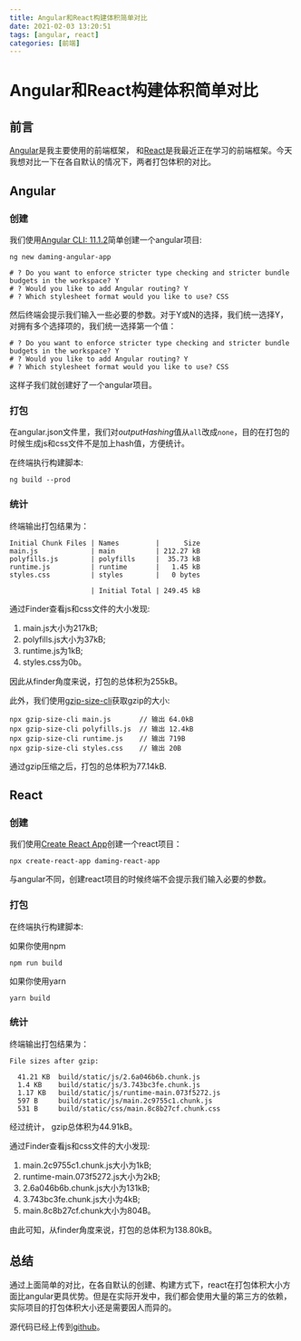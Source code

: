 ```yaml
---
title: Angular和React构建体积简单对比
date: 2021-02-03 13:20:51
tags: [angular, react]
categories: [前端]
---
```


# Angular和React构建体积简单对比

## 前言

[Angular](https://angular.io/)是我主要使用的前端框架， 和[React](https://reactjs.org/)是我最近正在学习的前端框架。今天我想对比一下在各自默认的情况下，两者打包体积的对比。

## Angular

###  创建

我们使用[Angular CLI: 11.1.2](https://www.npmjs.com/package/@angular/cli/v/11.1.2)简单创建一个angular项目:

```
ng new daming-angular-app

# ? Do you want to enforce stricter type checking and stricter bundle budgets in the workspace? Y
# ? Would you like to add Angular routing? Y
# ? Which stylesheet format would you like to use? CSS
```

然后终端会提示我们输入一些必要的参数。对于Y或N的选择，我们统一选择Y，对拥有多个选择项的，我们统一选择第一个值：

```
# ? Do you want to enforce stricter type checking and stricter bundle budgets in the workspace? Y
# ? Would you like to add Angular routing? Y
# ? Which stylesheet format would you like to use? CSS
```

这样子我们就创建好了一个angular项目。

### 打包

在angular.json文件里，我们对*outputHashing*值从`all`改成`none`，目的在打包的时候生成js和css文件不是加上hash值，方便统计。

在终端执行构建脚本:

```
ng build --prod
```

### 统计

终端输出打包结果为：

```
Initial Chunk Files | Names         |      Size
main.js             | main          | 212.27 kB
polyfills.js        | polyfills     |  35.73 kB
runtime.js          | runtime       |   1.45 kB
styles.css          | styles        |   0 bytes

                    | Initial Total | 249.45 kB
```

通过Finder查看js和css文件的大小发现:

1. main.js大小为217kB;
2. polyfills.js大小为37kB;
3. runtime.js为1kB;
4. styles.css为0b。

因此从finder角度来说，打包的总体积为255kB。

此外，我们使用[gzip-size-cli](https://www.npmjs.com/package/gzip-size-cli)获取gzip的大小:

```
npx gzip-size-cli main.js       // 输出 64.0kB
npx gzip-size-cli polyfills.js  // 输出 12.4kB
npx gzip-size-cli runtime.js    // 输出 719B
npx gzip-size-cli styles.css    // 输出 20B
```

通过gzip压缩之后，打包的总体积为77.14kB.

## React

### 创建

我们使用[Create React App](https://create-react-app.dev/)创建一个react项目：

```
npx create-react-app daming-react-app
```

与angular不同，创建react项目的时候终端不会提示我们输入必要的参数。

### 打包

在终端执行构建脚本:

如果你使用npm

```
npm run build 
```

如果你使用yarn

```
yarn build 
```

### 统计

终端输出打包结果为：

```
File sizes after gzip:

  41.21 KB  build/static/js/2.6a046b6b.chunk.js
  1.4 KB    build/static/js/3.743bc3fe.chunk.js
  1.17 KB   build/static/js/runtime-main.073f5272.js
  597 B     build/static/js/main.2c9755c1.chunk.js
  531 B     build/static/css/main.8c8b27cf.chunk.css
```

经过统计， gzip总体积为44.91kB。

通过Finder查看js和css文件的大小发现:

1. main.2c9755c1.chunk.js大小为1kB;
2. runtime-main.073f5272.js大小为2kB;
3. 2.6a046b6b.chunk.js大小为131kB;
4. 3.743bc3fe.chunk.js大小为4kB;
5. main.8c8b27cf.chunk大小为804B。

由此可知，从finder角度来说，打包的总体积为138.80kB。

## 总结

通过上面简单的对比，在各自默认的创建、构建方式下，react在打包体积大小方面比angular更具优势。但是在实际开发中，我们都会使用大量的第三方的依赖，实际项目的打包体积大小还是需要因人而异的。

源代码已经上传到[github](https://github.com/damingerdai/imple-comparison-of-angular-and-react-build-size-code)。